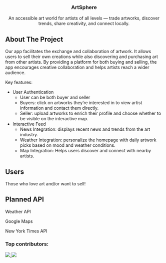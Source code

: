 
<!-- PROJECT LOGO -->
<br />
<div align="center">
  <!-- <a href="https://github.com/othneildrew/Best-README-Template">
    <img src="images/logo.png" alt="Logo" width="80" height="80">
  </a> -->

  <h3 align="center">ArtSphere</h3>

  <p align="center">
  An accessible art world for artists of all levels — trade artworks, discover trends, share creativity, and connect locally.  </p>
</div>

<!-- ABOUT THE PROJECT -->
## About The Project

Our app facilitates the exchange and collaboration of artwork. It allows users to sell their own creations while also discovering and purchasing art from other artists. By providing a platform for both buying and selling, the app encourages creative collaboration and helps artists reach a wider audience.

Key features: 
* User Authentication
  * User can be both buyer and seller
  * Buyers: click on artworks they’re interested in to view artist information and contact them directly.
  * Seller: upload artworks to enrich their profile and choose whether to be visible on the interactive map.
* Interactive Feed
  * News Integration: displays recent news and trends from the art industry.
  * Weather Integration: personalize the homepage with daily artwork picks based on mood and weather conditions.
  * Map Integration: Helps users discover and connect with nearby artists.


<!-- USAGE EXAMPLES -->
## Users 

Those who love art and/or want to sell!


<!-- APIs Used -->
## Planned API  

Weather API 

Google Maps

New York Times API





### Top contributors:

<a href="https://github.com/anajera05/ArtSphere/graphs/contributors">
  <img src="https://contrib.rocks/image?repo=anajera05/ArtSphere" />
</a>

<a href="https://github.com/lindaccy/ArtSphere/graphs/contributors">
  <img src="https://contrib.rocks/image?repo=lindaccy/ArtSphere" />
</a>



